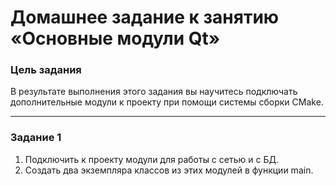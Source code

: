 # Домашнее задание к занятию «Основные модули Qt»

### Цель задания

В результате выполнения этого задания вы научитесь подключать дополнительные модули к проекту при помощи системы сборки CMake. 

------

### Задание 1

1. Подключить к проекту модули для работы с сетью и с БД.
2. Создать два экземпляра классов из этих модулей в функции main.
